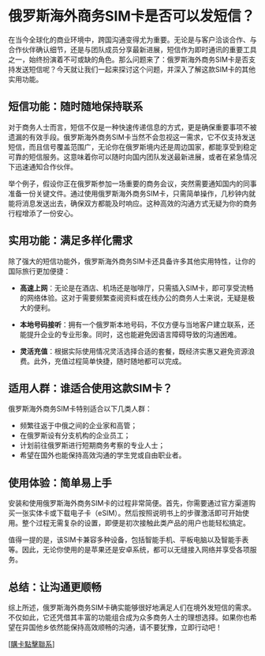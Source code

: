 # 俄罗斯海外商务SIM卡是否可以发短信？

在当今全球化的商业环境中，跨国沟通变得尤为重要。无论是与客户洽谈合作、与合作伙伴确认细节，还是与团队成员分享最新进展，短信作为即时通讯的重要工具之一，始终扮演着不可或缺的角色。那么问题来了：俄罗斯海外商务SIM卡是否支持发送短信呢？今天就让我们一起来探讨这个问题，并深入了解这款SIM卡的其他实用功能。

## 短信功能：随时随地保持联系

对于商务人士而言，短信不仅是一种快速传递信息的方式，更是确保重要事项不被遗漏的有效手段。俄罗斯海外商务SIM卡当然不会忽视这一需求，它不仅支持发送短信，而且信号覆盖范围广，无论你在俄罗斯境内还是周边国家，都能享受到稳定可靠的短信服务。这意味着你可以随时向国内团队发送最新进展，或者在紧急情况下迅速通知合作伙伴。

举个例子，假设你正在俄罗斯参加一场重要的商务会议，突然需要通知国内的同事准备一份关键文件。通过使用俄罗斯海外商务SIM卡，只需简单操作，几秒钟内就能将消息发送出去，确保双方都能及时响应。这种高效的沟通方式无疑为你的商务行程增添了一份安心。

## 实用功能：满足多样化需求

除了强大的短信功能外，俄罗斯海外商务SIM卡还具备许多其他实用特性，让你的国际旅行更加便捷：

- **高速上网**：无论是在酒店、机场还是咖啡厅，只需插入SIM卡，即可享受流畅的网络体验。这对于需要频繁查阅资料或在线办公的商务人士来说，无疑是极大的便利。
  
- **本地号码接听**：拥有一个俄罗斯本地号码，不仅方便与当地客户建立联系，还能提升企业的专业形象。同时，这也能避免因语言障碍导致的沟通困难。

- **灵活充值**：根据实际使用情况灵活选择合适的套餐，既经济实惠又避免资源浪费。此外，充值过程简单快捷，随时随地都可以完成。

## 适用人群：谁适合使用这款SIM卡？

俄罗斯海外商务SIM卡特别适合以下几类人群：

- 频繁往返于中俄之间的企业家和高管；
- 在俄罗斯设有分支机构的企业员工；
- 计划前往俄罗斯进行短期商务考察的专业人士；
- 希望在国外也能保持高效沟通的学生党或自由职业者。

## 使用体验：简单易上手

安装和使用俄罗斯海外商务SIM卡的过程非常简便。首先，你需要通过官方渠道购买一张实体卡或下载电子卡（eSIM）。然后按照说明书上的步骤激活即可开始使用。整个过程无需复杂的设置，即便是初次接触此类产品的用户也能轻松搞定。

值得一提的是，该SIM卡兼容多种设备，包括智能手机、平板电脑以及智能手表等。因此，无论你使用的是苹果还是安卓系统，都可以无缝接入网络并享受各项服务。

## 总结：让沟通更顺畅

综上所述，俄罗斯海外商务SIM卡确实能够很好地满足人们在境外发短信的需求。不仅如此，它还凭借其丰富的功能组合成为众多商务人士的理想选择。如果你也希望在异国他乡依然能保持高效顺畅的沟通，请不要犹豫，立即行动吧！

[[購卡點擊聯系](https://t.me/s/esim1088)]